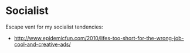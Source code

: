 # Socialist

Escape vent for my socialist tendencies:

- <http://www.epidemicfun.com/2010/lifes-too-short-for-the-wrong-job-cool-and-creative-ads/>
